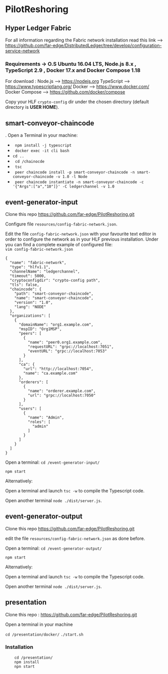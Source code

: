 # PilotReshoring


## Hyper Ledger Fabric

For all information regarding the Fabric network installation read this link --> https://github.com/far-edge/DistributedLedger/tree/develop/configuration-service-network

### Requirements -> O.S Ubuntu 16.04 LTS,  Node.js 8.x , TypeScript 2.9 , Docker 17.x and Docker Compose 1.18

For download : 
Node.js --> https://nodejs.org
TypeScript --> https://www.typescriptlang.org/
Docker --> https://www.docker.com/
Docker Compose --> https://github.com/docker/compose

Copy your HLF `crypto-config` dir under the chosen directory (default directory is **USER HOME**).

## smart-conveyor-chaincode

. Open a Terminal in your machine:<br/>

 - ` npm install -j typescript`
 - ` docker exec -it cli bash`
 - ` cd .. `
 - ` cd /chainocde`
 - ` tsc`
 - ` peer chaincode install -p smart-conveyor-chaincode -n smart-conveyor-chaincode -v 1.0 -l Node`
 - ` peer chaincode instantiate -n smart-conveyor-chaincode -c '{"Args":["a","10"]}' -C ledgerchannel -v 1.0`

## event-generator-input

Clone this repo https://github.com/far-edge/PilotReshoring.git <br/>

Configure file `resources/config-fabric-network.json`. <br/>

Edit the file `config-fabric-network.json` with your favourite text editor in order to configure the network as in your HLF previous installation. Under you can find a complete example of configured file: <br/>
`vim config-fabric-network.json` 
```
{
  "name": "fabric-network",
  "type": "hlfv1.1",
  "channelName": "ledgerchannel",
  "timeout": 5000,
  "cryptoconfigdir": "crypto-config path",
  "tls": false,
  "chaincode": {
    "path": "smart-conveyor-chaincode",
    "name": "smart-conveyor-chaincode",
    "version": "1.0",
    "lang": "NODE"
  },
  "organizations": [
    {
      "domainName": "org1.example.com",
      "mspID": "Org1MSP",
      "peers": [
        {
          "name": "peer0.org1.example.com",
          "requestURL": "grpc://localhost:7051",
          "eventURL": "grpc://localhost:7053"
        }
      ],
      "ca": {
        "url": "http://localhost:7054",
        "name": "ca.example.com"
      },
      "orderers": [
        {
          "name": "orderer.example.com",
          "url": "grpc://localhost:7050"
        }
      ],
      "users": [
        {
          "name": "Admin",
          "roles": [
            "admin"
          ]
        }
      ]
    }
  ]
} 
```

Open a terminal: ` cd /event-generator-input/  ` 

 ` npm start `
 
Alternatively:

Open a terminal and launch `tsc -w` to compile the Typescript code. <br/>

Open another terminal `node ./dist/server.js`. <br/>


## event-generator-output

Clone this repo https://github.com/far-edge/PilotReshoring.git <br/>

edit the file  `resources/config-fabric-network.json` as done before. <br/>

Open a terminal: ` cd /event-generator-output/  ` 

 ` npm start `
 
Alternatively:

Open a terminal and launch `tsc -w` to compile the Typescript code. <br/>

Open another terminal `node ./dist/server.js`. <br/>


## presentation

Clone this repo : https://github.com/far-edge/PilotReshoring.git <br/>

Open a terminal in your machine

` cd /presentation/docker/ `
` ./start.sh `

### Installation

```
    cd /presentation/
    npm install
    npn start
```
